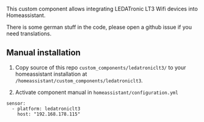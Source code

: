 This custom component allows integrating LEDATronic LT3 Wifi devices into Homeassistant.

There is some german stuff in the code, please open a github issue if you need translations.


## Manual installation

1. Copy source of this repo `custom_components/ledatroniclt3/` to your homeassistant installation at `/homeassistant/custom_components/ledatroniclt3`.

2. Activate component manual in `homeassistant/configuration.yml`

```
sensor:
  - platform: ledatroniclt3
    host: "192.168.178.115"
```